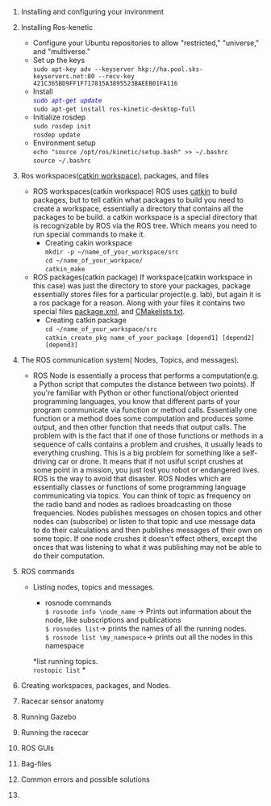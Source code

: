 

1. Installing and configuring your invironment </br>

2. Installing Ros-kenetic </br>
	* Configure your Ubuntu repositories to allow "restricted," "universe," and "multiverse." </br>
	* Set up the keys </br>
		`sudo apt-key adv --keyserver hkp://ha.pool.sks-keyservers.net:80 --recv-key 421C365BD9FF1F717815A3895523BAEEB01FA116` </br>
	* Install </br>
		  <span style="color:blue">*`sudo apt-get update`* </span></br>
		  `sudo apt-get install ros-kinetic-desktop-full` </br>
	* Initialize rosdep </br>
		  `sudo rosdep init` </br>
		  `rosdep update`  </br>
	* Environment setup </br>
		  `echo "source /opt/ros/kinetic/setup.bash" >> ~/.bashrc` </br>
		  `source ~/.bashrc` </br>
3. Ros workspaces([catkin workspace](http://wiki.ros.org/catkin/workspaces)), packages, and files 
	* ROS workspaces(catkin workspace)
	ROS uses [catkin](http://docs.ros.org/api/catkin/html/) to build packages, but to tell catkin what packages to build you need to create a workspace, essentially a directory that contains all the packages to be build. a catkin workspace is a special directory that is recognizable by ROS via the ROS tree. Which means you need to run special commands to make it. 
		* Creating cakin workspace </br>
		`mkdir -p ~/name_of_your_workspace/src`</br>
		`cd ~/name_of_your_workpace/` </br>
		`catkin_make` </br>
	* ROS packages(catkin package)
	If workspace(catkin workspace in this case) was just the directory to store your packages, package essentially stores files for a particular project(e.g. lab), but again it is a ros package for a reason. Along with your files it contains two special files [package.xml](http://wiki.ros.org/catkin/package.xml), and [CMakelists.txt](http://wiki.ros.org/catkin/CMakeLists.txt). 
		* Creating catkin package</br>
		`cd ~/name_of_your_workspace/src`</br>
		`catkin_create_pkg name_of_your_package [depend1] [depend2] [depend3]`</br>
		
		
	
4. The ROS communication system( Nodes, Topics, and messages).
	* ROS Node is essentially a process that performs a computation(e.g. a Python script that computes the distance between two points). If you're familiar with Python or other functional/object oriented programming languages, you know that different parts of your program communicate via function or method calls. Essentially one function or a method does some computation and produces some output, and then other function that needs that output calls. The problem with is the fact that if one of those functions or methods in a sequence of calls contains a problem and crushes, it usually leads to everything crushing. This is a big problem for something like a self-driving car or drone. It means that if not usiful script crushes at some point in a mission, you just lost you robot or endangered lives. ROS is the way to avoid that disaster. ROS Nodes which are essentially classes or functions of some programming language communicating via topics. You can think of topic as frequency on the radio band and nodes as radioes broadcasting on those frequencies. Nodes publishes messages on chosen topics and other nodes can (subscribe) or listen to that topic and use message data to do their calculations and then publishes messages of their own on some topic. If one node crushes it doesn't effect others, except the onces that was listening to what it was publishing may not be able to do their computation.  
5. ROS commands 
	* Listing nodes, topics and messages.</br>
		* rosnode commands </br>
		`$ rosnode info \node_name` -> Prints out information about the node, like subscriptions and publications</br>
		`$ rosnodes list`-> prints the names of all the running nodes.</br>
		`$ rosnode list \my_namespace`-> prints out all the nodes in this namespace</br>
		
		*list running topics.</br>
		`rostopic list`
		*
6. Creating workspaces, packages, and Nodes.
7. Racecar sensor anatomy 
8. Running Gazebo 
9. Running the racecar 
10. ROS GUIs
11. Bag-files 
12. Common errors and possible solutions 
13. 
